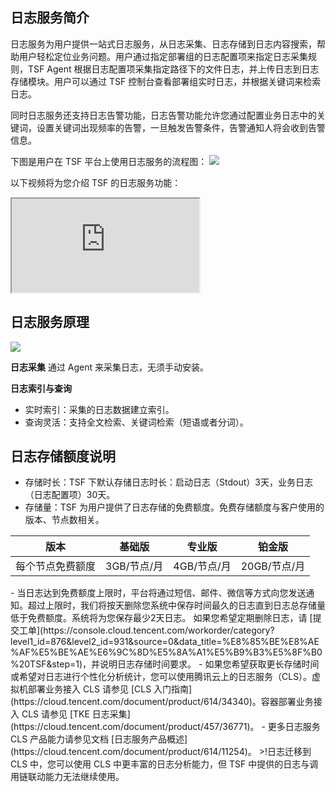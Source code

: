 
## 日志服务简介
日志服务为用户提供一站式日志服务，从日志采集、日志存储到日志内容搜索，帮助用户轻松定位业务问题。用户通过指定部署组的日志配置项来指定日志采集规则，TSF Agent 根据日志配置项采集指定路径下的文件日志，并上传日志到日志存储模块。用户可以通过 TSF 控制台查看部署组实时日志，并根据关键词来检索日志。

同时日志服务还支持日志告警功能，日志告警功能允许您通过配置业务日志中的关键词，设置关键词出现频率的告警，一旦触发告警条件，告警通知人将会收到告警信息。

下图是用户在 TSF 平台上使用日志服务的流程图：
![](https://main.qcloudimg.com/raw/c54ce0621c5034e2862b72705beaf407.png)

以下视频将为您介绍 TSF 的日志服务功能：

<div class="doc-video-mod"><iframe src="https://cloud.tencent.com/edu/learning/quick-play/2038-24399?source=gw.doc.media&withPoster=1&notip=1"></iframe></div>

## 日志服务原理
![](https://main.qcloudimg.com/raw/2b0ee8cbe76456f5a5941bbcbbc7314c.png)

**日志采集**
通过 Agent 来采集日志，无须手动安装。

**日志索引与查询**
- 实时索引：采集的日志数据建立索引。
- 查询灵活：支持全文检索、关键词检索（短语或者分词）。


## 日志存储额度说明
- 存储时长：TSF 下默认存储日志时长：启动日志（Stdout）3天，业务日志（日志配置项）30天。
- 存储量：TSF 为用户提供了日志存储的免费额度。免费存储额度与客户使用的版本、节点数相关。
<table>
    <thead>
    <tr>
        <th>版本</th>
        <th>基础版</th>
        <th>专业版</th>
        <th>铂金版</th>
    </tr>
    </thead>
    <tbody>
    <tr>
        <td>每个节点免费额度</td>
        <td>3GB/节点/月</td>
        <td>4GB/节点/月</td>
        <td>20GB/节点/月</td>
    </tr>
    </tbody>
</table>
- 当日志达到免费额度上限时，平台将通过短信、邮件、微信等方式向您发送通知。超过上限时，我们将按天删除您系统中保存时间最久的日志直到日志总存储量低于免费额度。系统将为您保存最少2天日志。
<dx-alert infotype="explain" title="">
如果您希望定期删除日志，请 [提交工单](https://console.cloud.tencent.com/workorder/category?level1_id=876&level2_id=931&source=0&data_title=%E8%85%BE%E8%AE%AF%E5%BE%AE%E6%9C%8D%E5%8A%A1%E5%B9%B3%E5%8F%B0%20TSF&step=1)，并说明日志存储时间要求。
</dx-alert>
- 如果您希望获取更长存储时间或希望对日志进行个性化分析统计，您可以使用腾讯云上的日志服务（CLS）。虚拟机部署业务接入 CLS 请参见 [CLS 入门指南](https://cloud.tencent.com/document/product/614/34340)。容器部署业务接入 CLS 请参见 [TKE 日志采集](https://cloud.tencent.com/document/product/457/36771)。
- 更多日志服务 CLS 产品能力请参见文档 [日志服务产品概述](https://cloud.tencent.com/document/product/614/11254)。
>!日志迁移到 CLS 中，您可以使用 CLS 中更丰富的日志分析能力，但 TSF 中提供的日志与调用链联动能力无法继续使用。

